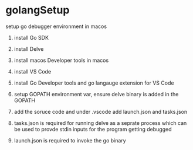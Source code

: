 # golangSetup
setup go debugger environment in macos

1) install Go SDK 

2) install Delve

3) install macos Developer tools in macos

4) install VS Code

4) install Go Developer tools and go langauge extension for VS Code

5) setup GOPATH environment var, ensure delve binary is added in the GOPATH

6) add the soruce code and under .vscode add launch.json and tasks.json

7) tasks.json is required for running delve as a seprate process which can be used to provde stdin inputs for the 
   program getting debugged

8) launch.json is required to invoke the go binary

